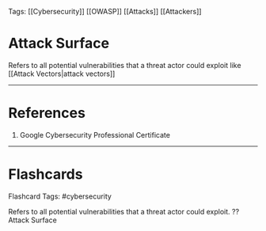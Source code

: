 Tags: [[Cybersecurity]] [[OWASP]] [[Attacks]] [[Attackers]]
# Attack Surface

Refers to all potential vulnerabilities that a threat actor could exploit like [[Attack Vectors|attack vectors]]

---
# References

1. Google Cybersecurity Professional Certificate

---
# Flashcards

Flashcard Tags: #cybersecurity 

Refers to all potential vulnerabilities that a threat actor could exploit.
??
Attack Surface
<!--SR:!2024-05-13,13,270!2024-05-15,13,270-->